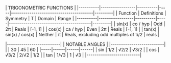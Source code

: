 
|                                    TRIGONOMETRIC  FUNCTIONS                                    |
|----------|-----------------|----------|-----|----------------------------------------|---------|
| Function |   Definitions   | Symmetry |  T  |                 Domain                 |  Range  |
|----------|-----------------|----------|-----|----------------------------------------|---------|
| sin(x)   | co / hyp        | Odd      | 2π  | Reals                                  | [-1, 1] |
| cos(x)   | ca / hyp        | Even     | 2π  | Reals                                  | [-1, 1] |
| tan(x)   | sin(x) / cos(x) | Neither  | π   | Reals, excluding odd multiples of π/2  | reals   |


|--------------------------|
|      NOTABLE ANGLES      |
|--------------------------|
|     | 30   | 45   | 60   |
|-----|------|------|------|
| sin | 1/2  | √2/2 | √3/2 |
| cos | √3/2 | 2/√2 | 1/2  |
| tan | 1/√3 | 1    | √3   |
|--------------------------|
